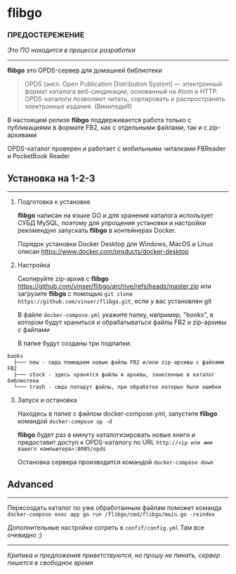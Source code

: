 # **flibgo**

### ПРЕДОСТЕРЕЖЕНИЕ
*Это ПО находится в процессе разработки*

---

**flibgo** это OPDS-сервер для домашней библиотеки

>OPDS (англ. Open Publication Distribution System) — электронный формат каталога веб-синдикации, основанный на Atom и HTTP. OPDS-каталоги позволяют читать, сортировать и распространять электронные издания. (ВикипедиЯ)


В настоящем релизе **flibgo** поддерживается работа только с публикациями в формате FB2, как с отдельными файлами, так и с zip-архивами

OPDS-каталог проверен и работает с мобильными читалками FBReader и PocketBook Reader


## Установка на 1-2-3
---
1. Подготовка к установке

   **flibgo** написан на языке GO и для хранения каталога использует СУБД MySQL, поэтому для упрощения установки и настройки рекомендую запускать **flibgo** в контейнерах Docker.

   Порядок установки Docker Desktop для Windows, MacOS и Linux описан https://www.docker.com/products/docker-desktop

2. Настройка
   
   Скопируйте zip-архив с **flibgo** https://github.com/vinser/flibgo/archive/refs/heads/master.zip или загрузите **flibgo** с помощью `git clone https://github.com/vinser/flibgo.git`, если у вас установлен git

   В файле `docker-compose.yml` укажите папку, например, "books", в котором будут храниться и обрабатываться файлы FB2 и zip-архивы с файлами 
   
   В папке будут созданы три подпапки:
```
books
  ├─── new - сюда помещаем новые файлы FB2 и/или zip-архивы с файлами FB2
  ├─── stock - здесь хранятся файлы и архивы, занесенные в каталог библиотеки
  └─── trash - сюда попадут файлы, при обработке которых были ошибки
```

3. Запуск и остановка

   Находясь в папке с файлом docker-compose.yml, запустите **flibgo** командой `docker-compose up -d`
   
   **flibgo** будет раз в минуту каталогизировать новые книги и предоставит доступ к OPDS-каталогу по URL `http://<ip или имя вашего компьютера>:8085/opds`

   Остановка сервера производится командой `docker-compose down`

## Advanced
---

   Пересоздать каталог по уже обработанным файлам поможет команда `docker-compose exec app go run /flibgo/cmd/flibgo/main.go -reindex`

   Дополнительные настройки сотреть в `confif/config.yml` Там все очевидно ;)

---
*Критика и предложения приветствуются, но прошу не пинать, сервер пишется в свободное время*
   


